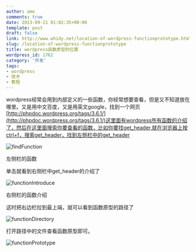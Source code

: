 ```yaml
---
author: amo
comments: true
date: 2013-09-21 01:02:35+00:00
template: post
draft: false
link: http://www.whidy.net/location-of-wordpress-functionprototype.html
slug: /location-of-wordpress-functionprototype
title: wordpress函数原型的位置
wordpress_id: 1762
category: '开发'
tags:
- wordpress
- 技术
- 教程
---
```


wordpress经常会用到内部定义的一些函数，你经常想要查看，但是又不知道放在哪里。又是用中文百度，又是用英文google，找到一个网页[http://phpdoc.wordpress.org/tags/3.6.1/](http://phpdoc.wordpress.org/tags/3.6.1/)这里面有wordpress所有函数的介绍了，然后在这里面搜索你要查看的函数，比如你要找get_header,就在浏览器上按ctrl+f，搜索get_header，找到左侧栏中的get_header

![findFunction](https://www.whidy.net/wp-content/uploads/2013/09/findFunction.jpg)

左侧栏的函数

单击就看到右侧栏中get_header的介绍了

![functionIntroduce](https://www.whidy.net/wp-content/uploads/2013/09/functionIntroduce-400x152.jpg)

右侧栏的函数介绍

这时把右边栏拉到最上端，就可以看到函数原型的路径了

![functionDirectory](https://www.whidy.net/wp-content/uploads/2013/09/functionDirectory-400x58.jpg)

打开路径中的文件查看函数原型即可。

![functionPrototype](https://www.whidy.net/wp-content/uploads/2013/09/functionPrototype-400x169.jpg)
